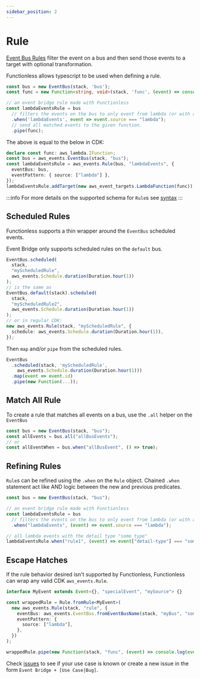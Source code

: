 ```yaml
---
sidebar_position: 2
---
```


# Rule

[Event Bus Rules](https://docs.aws.amazon.com/eventbridge/latest/userguide/eb-bus-to-bus.html) filter the event on a bus and then send those events to a target with optional transformation.

Functionless allows typescript to be used when defining a rule.

```ts
const bus = new EventBus(stack, 'bus');
const func = new Function<string, void>(stack, 'func', (event) => console.log(event.id));

// an event bridge rule made with Functionless
const lambdaEventsRule = bus
  // filters the events on the bus to only event from lambda (or with a source value of `lambda`).
  .when('lambdaEvents', event => event.source === "lambda");
  // send all matched events to the given function.
  .pipe(func);
```

The above is equal to the below in CDK:

```ts
declare const func: aws_lambda.IFunction;
const bus = aws_events.EventBus(stack, "bus");
const lambdaEventsRule = aws_events.Rule(bus, "lambdaEvents", {
  eventBus: bus,
  eventPattern: { source: ["lambda"] },
});
lambdaEventsRule.addTarget(new aws_event_targets.LambdaFunction(func));
```

:::info
For more details on the supported schema for `Rule`s see [syntax](./syntax#event-patterns)
:::

## Scheduled Rules

Functionless supports a thin wrapper around the `EventBus` scheduled events.

Event Bridge only supports scheduled rules on the `default` bus.

```ts
EventBus.scheduled(
  stack,
  "myScheduledRule",
  aws_events.Schedule.duration(Duration.hour(1))
);
// is the same as
EventBus.default(stack).scheduled(
  stack,
  "myScheduledRule2",
  aws_events.Schedule.duration(Duration.hour(1))
);
// or in regular CDK:
new aws_events.Rule(stack, "myScheduledRule", {
  schedule: aws_events.Schedule.duration(Duration.hour(1)),
});
```

Then `map` and/or `pipe` from the scheduled rules.

```ts
EventBus
  .scheduled(stack, 'myScheduledRule',
    aws_events.Schedule.duration(Duration.hour(1)))
  .map(event => event.id)
  .pipe(new Function(...));
```

## Match All Rule

To create a rule that matches all events on a bus, use the `.all` helper on the `EventBus`

```ts
const bus = new EventBus(stack, "bus");
const allEvents = bus.all("allBusEvents");
// or
const allEventWhen = bus.when("allBusEvent", () => true);
```

## Refining Rules

`Rule`s can be refined using the `.when` on the `Rule` object. Chained `.when` statement act like AND logic between the new and previous predicates.

```ts
const bus = new EventBus(stack, "bus");

// an event bridge rule made with Functionless
const lambdaEventsRule = bus
  // filters the events on the bus to only event from lambda (or with a source value of `lambda`).
  .when("lambdaEvents", (event) => event.source === "lambda");

// all lambda events with the detail type "some type"
lambdaEventsRule.when("rule1", (event) => event["detail-type"] === "some type");
```

## Escape Hatches

If the rule behavior desired isn't supported by Functionless, Functionless can wrap any valid CDK `aws_events.Rule`.

```ts
interface MyEvent extends Event<{}, "specialEvent", "mySource"> {}

const wrappedRule = Rule.fromRule<MyEvent>(
  new aws_events.Rule(stack, "rule", {
    eventBus: aws_events.EventBus.fromEventBusName(stack, "myBus", "someBus"),
    eventPattern: {
      source: ["lambda"],
    },
  })
);

wrappedRule.pipe(new Function(stack, "func", (event) => console.log(event.id)));
```

Check [issues](https://github.com/functionless/functionless/issues?q=is%3Aissue+is%3Aopen+label%3Aevent-bridge) to see if your use case is known or create a new issue in the form `Event Bridge + [Use Case|Bug]`.
